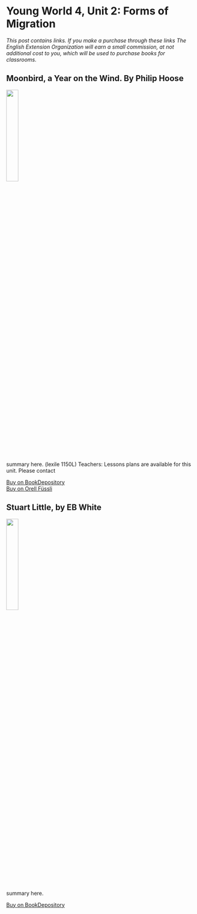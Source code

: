 # Young World 4, Unit 2: Forms of Migration

*This post contains links. If you make a purchase through these links The English Extension Organization will earn a small commission, at not additional cost to you, which will be used to purchase books for classrooms.*



## Moonbird, a Year on the Wind. By Philip Hoose

<img src="https://imgur.com/0oemAkn.png" width="25%" />

summary here. (lexile 1150L)
Teachers: Lessons plans are available for this unit.  Please contact 

<a href="https://www.bookdepository.com/Moonbird-Phillip-Hoose/9780374304683?ref=grid-view&qid=1665929598174&sr=1-1" rel="nofollow"> Buy on BookDepository</a>  
<a href="https://www.orellfuessli.ch/shop/home/artikeldetails/A1018908390" rel="nofollow">Buy on Orell Füssli</a>


## Stuart Little, by EB White

<img src="https://imgur.com/iIhYxmk.png" width="25%" />

summary here.

<a href="https://www.bookdepository.com/Stuart-Little-E-B-White/9780064400565?ref=grid-view&qid=1665929853040&sr=1-1" rel="nofollow"> Buy on BookDepository</a>
<!--stackedit_data:
eyJoaXN0b3J5IjpbNDg0MjIwNjkxLC0xMzM0MTgyNTcxLDE4Mz
k2NjgxNTNdfQ==
-->
